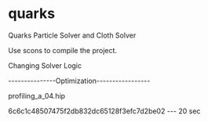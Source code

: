 # quarks

Quarks Particle Solver and Cloth Solver

Use scons to compile the project.

Changing Solver Logic


---------------Optimization-----------------

profiling_a_04.hip

6c6c1c48507475f2db832dc65128f3efc7d2be02 --- 20 sec
